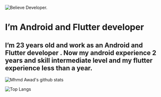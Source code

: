 ![Believe Developer.](https://miro.medium.com/proxy/1*zy5IG2inEQSqeWyPJ7vo-g.gif)

# I’m  Android and Flutter developer
## I’m 23 years old and work as an Android and Flutter developer . Now my android experience 2 years and skill intermediate level and my flutter experience less than a year.

![Mhmd Awad's github stats](https://github-readme-stats.vercel.app/api?username=MhmdAwad&show_icons=true&theme=radical)

![Top Langs](https://github-readme-stats.vercel.app/api/top-langs/?username=MhmdAwad&layout=compact)

